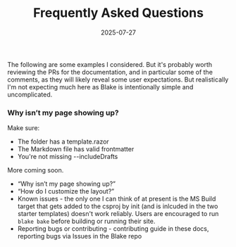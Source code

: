 ﻿---
title: 'Frequently Asked Questions'
date: 2025-07-27
image: images/blake-logo.png
tags: []
description: "Answers to common questions about using Blake."
iconIdentifier: "bi bi-plus-square-fill-nav-menu"
pageOrder: 1
category: "Meta"
quickAccess: 5
---

The following are some examples I considered. But it's probably worth reviewing the PRs for the documentation, and in particular some of the comments, as they will likely reveal some user expectations. But realistically I'm not expecting much here as Blake is intentionally simple and uncomplicated.

### Why isn’t my page showing up?

Make sure:

- The folder has a template.razor
- The Markdown file has valid frontmatter
- You're not missing --includeDrafts

More coming soon.

- “Why isn’t my page showing up?”
- “How do I customize the layout?”
- Known issues - the only one I can think of at present is the MS Build target that gets added to the csproj by init (and is inlcuded in the two starter templates) doesn't work reliably. Users are encouraged to run `blake bake` before building or running their site.
- Reporting bugs or contributing - contributing guide in these docs, reporting bugs via Issues in the Blake repo
